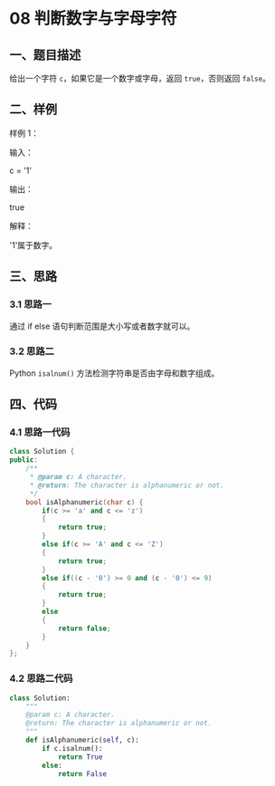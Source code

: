 # 08 判断数字与字母字符
## 一、题目描述

给出一个字符 `c`，如果它是一个数字或字母，返回 `true`，否则返回 `false`。

## 二、样例
样例 1：

输入：

c = '1'

输出：

true

解释：

'1'属于数字。

## 三、思路

### 3.1 思路一
通过 if else 语句判断范围是大小写或者数字就可以。

### 3.2 思路二

Python `isalnum()` 方法检测字符串是否由字母和数字组成。


## 四、代码

### 4.1 思路一代码
```cpp
class Solution {
public:
    /**
     * @param c: A character.
     * @return: The character is alphanumeric or not.
     */
    bool isAlphanumeric(char c) {
        if(c >= 'a' and c <= 'z')
        {
            return true;
        }
        else if(c >= 'A' and c <= 'Z')
        {
            return true;
        }
        else if((c - '0') >= 0 and (c - '0') <= 9)
        {
            return true;
        }
        else 
        {
            return false;
        }
    }
};
```
### 4.2 思路二代码
```python
class Solution:
    """
    @param c: A character.
    @return: The character is alphanumeric or not.
    """
    def isAlphanumeric(self, c):
        if c.isalnum():
            return True
        else:
            return False
```